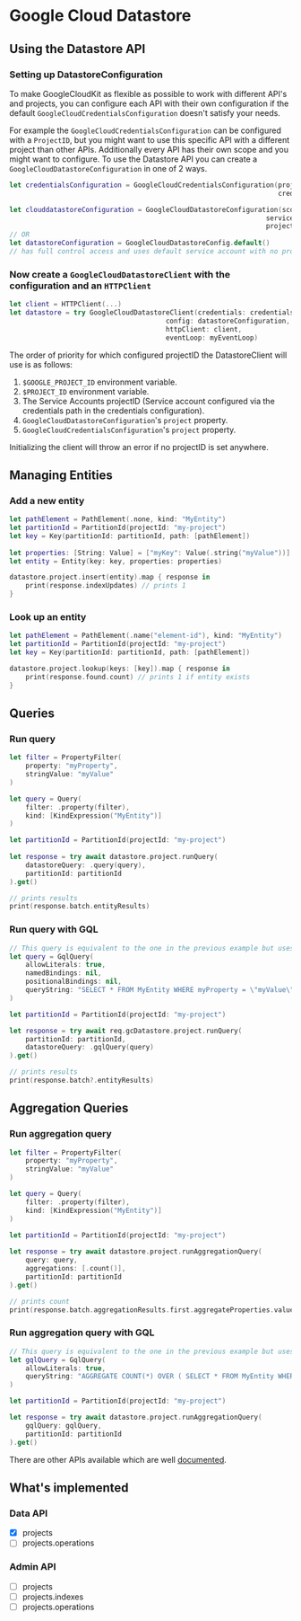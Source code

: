 # Google Cloud Datastore

## Using the Datastore API

### Setting up DatastoreConfiguration

To make GoogleCloudKit as flexible as possible to work with different API's and projects,
you can configure each API with their own configuration if the default `GoogleCloudCredentialsConfiguration` doesn't satisfy your needs.

For example the `GoogleCloudCredentialsConfiguration` can be configured with a `ProjectID`, but you might
want to use this specific API with a different project than other APIs. Additionally every API has their own scope and you might want to configure.
To use the Datastore API you can create a `GoogleCloudDatastoreConfiguration` in one of 2 ways.

```swift
let credentialsConfiguration = GoogleCloudCredentialsConfiguration(project: "my-project-1",
                                                                   credentialsFile: "/path/to/service-account.json")

let clouddatastoreConfiguration = GoogleCloudDatastoreConfiguration(scope: [.datastore],
                                                                serviceAccount: "default",
                                                                project: "my-project-2")
// OR
let datastoreConfiguration = GoogleCloudDatastoreConfig.default() 
// has full control access and uses default service account with no project specified.
```

### Now create a `GoogleCloudDatastoreClient` with the configuration and an `HTTPClient`
```swift
let client = HTTPClient(...)
let datastore = try GoogleCloudDatastoreClient(credentials: credentialsConfiguration,
                                       config: datastoreConfiguration,
                                       httpClient: client,
                                       eventLoop: myEventLoop)

```
The order of priority for which configured projectID the DatastoreClient will use is as follows:
1. `$GOOGLE_PROJECT_ID` environment variable.
1. `$PROJECT_ID` environment variable.
2. The Service Accounts projectID (Service account configured via the credentials path in the credentials configuration).
3. `GoogleCloudDatastoreConfiguration`'s `project` property.
4. `GoogleCloudCredentialsConfiguration`'s `project` property.

Initializing the client will throw an error if no projectID is set anywhere.

## Managing Entities

### Add a new entity

```swift
let pathElement = PathElement(.none, kind: "MyEntity")
let partitionId = PartitionId(projectId: "my-project")
let key = Key(partitionId: partitionId, path: [pathElement])
                                       
let properties: [String: Value] = ["myKey": Value(.string("myValue"))]
let entity = Entity(key: key, properties: properties)

datastore.project.insert(entity).map { response in
    print(response.indexUpdates) // prints 1
}
```

### Look up an entity

```swift
let pathElement = PathElement(.name("element-id"), kind: "MyEntity")
let partitionId = PartitionId(projectId: "my-project")
let key = Key(partitionId: partitionId, path: [pathElement])

datastore.project.lookup(keys: [key]).map { response in
    print(response.found.count) // prints 1 if entity exists
}
```

## Queries

### Run query

```swift
let filter = PropertyFilter(
    property: "myProperty",
    stringValue: "myValue"
)

let query = Query(
    filter: .property(filter),
    kind: [KindExpression("MyEntity")]
)

let partitionId = PartitionId(projectId: "my-project")
                
let response = try await datastore.project.runQuery(
    datastoreQuery: .query(query),
    partitionId: partitionId
).get()

// prints results
print(response.batch.entityResults)
```

### Run query with GQL
```swift
// This query is equivalent to the one in the previous example but uses GQL                                        
let query = GqlQuery(
    allowLiterals: true,
    namedBindings: nil,
    positionalBindings: nil,
    queryString: "SELECT * FROM MyEntity WHERE myProperty = \"myValue\""
)

let partitionId = PartitionId(projectId: "my-project")

let response = try await req.gcDatastore.project.runQuery(
    partitionId: partitionId,
    datastoreQuery: .gqlQuery(query)
).get()

// prints results
print(response.batch?.entityResults)
```

## Aggregation Queries

### Run aggregation query

```swift
let filter = PropertyFilter(
    property: "myProperty",
    stringValue: "myValue"
)

let query = Query(
    filter: .property(filter),
    kind: [KindExpression("MyEntity")]
)

let partitionId = PartitionId(projectId: "my-project")
                
let response = try await datastore.project.runAggregationQuery(
    query: query,
    aggregations: [.count()],
    partitionId: partitionId
).get()

// prints count
print(response.batch.aggregationResults.first.aggregateProperties.values.first.integerValue)
```

### Run aggregation query with GQL

```swift    
// This query is equivalent to the one in the previous example but uses GQL                                        
let gqlQuery = GqlQuery(
    allowLiterals: true,
    queryString: "AGGREGATE COUNT(*) OVER ( SELECT * FROM MyEntity WHERE myProperty = \"myValue\" )"
)

let partitionId = PartitionId(projectId: "my-project")

let response = try await datastore.project.runAggregationQuery(
    gqlQuery: gqlQuery,
    partitionId: partitionId
).get()
```

There are other APIs available which are well [documented](https://cloud.google.com/datastore/docs/reference/data/rest).

## What's implemented

### Data API
* [x] projects
* [ ] projects.operations

### Admin API
* [ ] projects
* [ ] projects.indexes
* [ ] projects.operations
